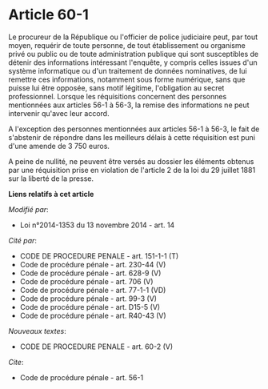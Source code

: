 # Article 60-1

Le procureur de la République ou l'officier de police judiciaire peut, par tout moyen, requérir de toute personne, de tout
établissement ou organisme privé ou public ou de toute administration publique qui sont susceptibles de détenir des
informations intéressant l'enquête, y compris celles issues d'un système informatique ou d'un traitement de données
nominatives, de lui remettre ces informations, notamment sous forme numérique, sans que puisse lui être opposée, sans motif
légitime, l'obligation au secret professionnel. Lorsque les réquisitions concernent des personnes mentionnées aux articles
56-1 à 56-3, la remise des informations ne peut intervenir qu'avec leur accord. 

A l'exception des personnes mentionnées aux articles 56-1 à 56-3, le fait de s'abstenir de répondre dans les meilleurs délais
à cette réquisition est puni d'une amende de 3 750 euros. 

A peine de nullité, ne peuvent être versés au dossier les éléments obtenus par une réquisition prise en violation de
l'article 2 de la loi du 29 juillet 1881 sur la liberté de la presse.

**Liens relatifs à cet article**

_Modifié par_:

  - Loi n°2014-1353 du 13 novembre 2014 - art. 14

_Cité par_:

  - CODE DE PROCEDURE PENALE - art. 151-1-1 (T)
  - Code de procédure pénale - art. 230-44 (V)
  - Code de procédure pénale - art. 628-9 (V)
  - Code de procédure pénale - art. 706 (V)
  - Code de procédure pénale - art. 77-1-1 (VD)
  - Code de procédure pénale - art. 99-3 (V)
  - Code de procédure pénale - art. D15-5 (V)
  - Code de procédure pénale - art. R40-43 (V)

_Nouveaux textes_:

  - CODE DE PROCEDURE PENALE - art. 60-2 (V)

_Cite_:

  - Code de procédure pénale - art. 56-1
